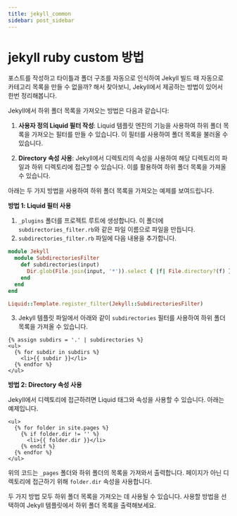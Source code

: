 ```yaml
---
title: jekyll_common
sidebar: post_sidebar
---
```


# jekyll ruby custom 방법

포스트를 작성하고 타이틀과 폴더 구조를 자동으로 인식하여 Jekyll 빌드 때 자동으로 카테고리 목록을 만들 수 없을까? 해서 찾아보니, Jekyll에서 제공하는 방법이 있어서 한번 정리해봅니다.

Jekyll에서 하위 폴더 목록을 가져오는 방법은 다음과 같습니다:

1. **사용자 정의 Liquid 필터 작성**: Liquid 템플릿 엔진의 기능을 사용하여 하위 폴더 목록을 가져오는 필터를 만들 수 있습니다. 이 필터를 사용하여 폴더 목록을 불러올 수 있습니다.

2. **Directory 속성 사용**: Jekyll에서 디렉토리의 속성을 사용하여 해당 디렉토리의 파일과 하위 디렉토리에 접근할 수 있습니다. 이를 활용하여 하위 폴더 목록을 가져올 수 있습니다.

아래는 두 가지 방법을 사용하여 하위 폴더 목록을 가져오는 예제를 보여드립니다.

**방법 1: Liquid 필터 사용**

1. `_plugins` 폴더를 프로젝트 루트에 생성합니다. 이 폴더에 `subdirectories_filter.rb`와 같은 파일 이름으로 파일을 만듭니다.
2. `subdirectories_filter.rb` 파일에 다음 내용을 추가합니다.

```ruby
module Jekyll
  module SubdirectoriesFilter
    def subdirectories(input)
      Dir.glob(File.join(input, '*')).select { |f| File.directory?(f) }
    end
  end
end

Liquid::Template.register_filter(Jekyll::SubdirectoriesFilter)
```

3. Jekyll 템플릿 파일에서 아래와 같이 `subdirectories` 필터를 사용하여 하위 폴더 목록을 가져올 수 있습니다.

```liquid
{% assign subdirs = '.' | subdirectories %}
<ul>
  {% for subdir in subdirs %}
    <li>{{ subdir }}</li>
  {% endfor %}
</ul>
```

**방법 2: Directory 속성 사용**

Jekyll에서 디렉토리에 접근하려면 Liquid 태그와 속성을 사용할 수 있습니다. 아래는 예제입니다.

```liquid
<ul>
  {% for folder in site.pages %}
    {% if folder.dir != '' %}
      <li>{{ folder.dir }}</li>
    {% endif %}
  {% endfor %}
</ul>
```

위의 코드는 `_pages` 폴더와 하위 폴더의 목록을 가져와서 출력합니다. 페이지가 아닌 디렉토리에 접근하기 위해 `folder.dir` 속성을 사용합니다.

두 가지 방법 모두 하위 폴더 목록을 가져오는 데 사용될 수 있습니다. 사용할 방법을 선택하여 Jekyll 템플릿에서 하위 폴더 목록을 출력해보세요.